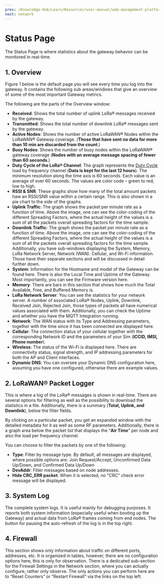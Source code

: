 ```yaml
---
prev: /Knowledge-Hub/Learn/Resources/user-manual/web-management-platform/
next: network
---
```


# Status Page

The Status Page is where statistics about the gateway behavior can be monitored in real-time.

## 1. Overview

Figure 1 below is the default page you will see every time you log into the gateway. It contains the following sub areas/windows that give an overview of some of the most important Gateway metrics.


<rk-img
  src="/assets/images/user-manual/web-management-platform/2.status-overview.jpg"
  width="100%"
  figure-number="1"
  caption="Status Overview of the WEB Management Platform."
/>

The following are the parts of the Overview window:

- **Received**: Shows the total number of uplink LoRa® messages received by the gateway.
- **Transmitted**: Shows the total number of downlink LoRa® messages sent by the gateway.
- **Active Nodes**: Shows the number of active LoRaWAN® Nodes within the LoRaWAN® Gateway coverage. (**Those that have sent no data for more than 10 min are discarded from the count**.)
- **Busy Nodes**: Shows the number of busy nodes within the LoRaWAN® gateway coverage (**Nodes with an average message spacing of fewer than 60 seconds**.)
- **Duty Cycle of the LoRa® Channel**: The graph represents the [Duty Cycle](https://www.thethingsnetwork.org/docs/lorawan/duty-cycle.html) load by frequency channel (**Data is kept for the last 12 hours**). The minimum resolution along the time axis is 60 seconds. Each value is an average of over 60 seconds. The values are color code – green to red, low to high.
- **RSSI & SNR**: These graphs show how many of the total amount packets haw an RSSI/SNR value within a certain range. This is also shown in a pie chart to the side of the graphs.
- **Uplink Traffic**: The graph shows the packet per minute rate as a function of time. Above the image, one can see the color-coding of the different Spreading Factors, where the actual height of the values is a sum of all the packets overall spreading factors for the time sample.
- **Downlink Traffic**: The graph shows the packet per minute rate as a function of time. Above the image, one can see the color-coding of the different Spreading Factors, where the actual height of the values is a sum of all the packets overall spreading factors for the time sample. Additionally, you have sub-windows displaying the System, Memory, LoRa Network Server, Network (WAN). Cellular, and Wi-Fi information. Those have their separate sections and will be discussed in detail further down.
- **System**: Information for the Hostname and model of the Gateway can be found here. There is also the Local Time and Uptime of the Gateway. Most importantly, you can see the Firmware version here.
- **Memory**: There are bars in this section that shows how much the Total Available, Free, and Buffered Memory is.
- **LoRa Network Server**: You can see the statistics for your network server. A number of associated LoRa® Nodes, Uplink, Downlink, Received Join, Rejected Join, those types of packets all have numerical values associated with them. Additionally, you can check the Uptime and whether you have the MQTT Integration running.
- **Network**: The WAN status with its Type and Addressing parameters, together with the time since it has been connected are displayed here.
- **Cellular**: The connection status of your cellular together with the corresponding Network ID and the parameters of your Sim (**ICCID, IMSI, Phone number**).
- **Wireless**: The status of the Wi-Fi is displayed here. There are connectivity status, signal strength, and IP addressing parameters for both the AP and Client interfaces.
- **Dynamic DNS**: You can oversee your Dynamic DNS configuration here, assuming you have one configured, otherwise there are example values.


## 2. LoRaWAN® Packet Logger

This is where a log of the LoRa® messages is shown in real-time. There are several options for filtering as well as the possibility to download the statistics in a file. Additionally, there is a summary (**Total, Uplink, and Downlink**), below the filter fields.

By clicking on a particular packet, you get an expanded window with the detailed metadata for it as well as some RF parameters. Additionally, there is a graph area below the packet list that displays the “**Air Time**” per node and also the load per frequency channel.

<rk-img
  src="/assets/images/user-manual/web-management-platform/3.packet-logger-view.jpg"
  width="100%"
  figure-number="2"
  caption="LoRaWAN® Packet Logger View of the WEB Management Platform."
/>

You can choose to filter the packets by one of the following:

- **Type**: Filter by message type. By default, all messages are displayed, where possible options are: Join Request/Accept, Unconfirmed Data Up/Down, and Confirmed Data Up/Down
- **DevAddr**: Filter messages based on node addresses.
- **Hide CRC_ERR packet**: When it is selected, no "CRC"  check error message will be displayed.

## 3. System Log

The complete system logs. It is useful mainly for debugging purposes. It reports both system information (especially useful when booting up the Gateway) and actual data from LoRa® frames coming from end nodes. The button for pausing the auto-refresh of the log is in the top right.


<rk-img
  src="/assets/images/user-manual/web-management-platform/4.system-log.jpg"
  width="100%"
  figure-number="4"
  caption="System Log"
/>

## 4. Firewall

This section shows only information about traffic on different ports, addresses, etc. It is organized in tables, however, there are no configuration options here, this is only for observation. There is a dedicated sub-section for the Firewall Settings in the Network section, where you can actually configure, rather only observe. The only actions you can perform here are to “Reset Counters” or “Restart Firewall” via the links on the top left.

<rk-img
  src="/assets/images/user-manual/web-management-platform/5.firewall.jpg"
  width="100%"
  figure-number="5"
  caption="Firewall Status"
/>